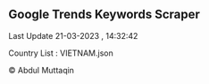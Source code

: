 

## Google Trends Keywords Scraper 
 
Last Update 21-03-2023 , 14:32:42

Country List :
VIETNAM.json



© Abdul Muttaqin 
